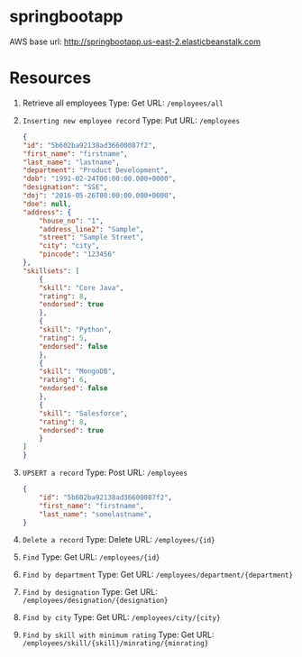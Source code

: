 # springbootapp
AWS base url: http://springbootapp.us-east-2.elasticbeanstalk.com

# Resources
1.  Retrieve all employees
	Type: Get
	URL: `/employees/all`

2. `Inserting new employee record`
	Type: Put
    URL: `/employees`
    ```json
    {
	"id": "5b602ba92138ad36600087f2",
	"first_name": "firstname",
	"last_name": "lastname",
	"department": "Product Development",
	"dob": "1991-02-24T00:00:00.000+0000",
	"designation": "SSE",
	"doj": "2016-05-26T00:00:00.000+0000",
	"doe": null,
	"address": {
	    "house_no": "1",
	    "address_line2": "Sample",
	    "street": "Sample Street",
	    "city": "city",
	    "pincode": "123456"
	},
	"skillsets": [
	    {
		"skill": "Core Java",
		"rating": 8,
		"endorsed": true
	    },
	    {
		"skill": "Python",
		"rating": 5,
		"endorsed": false
	    },
	    {
		"skill": "MongoDB",
		"rating": 6,
		"endorsed": false
	    },
	    {
		"skill": "Salesforce",
		"rating": 8,
		"endorsed": true
	    }
	]
    }
    ```

3. `UPSERT a record`
    Type: Post
    URL: `/employees`
    ```json
    {
        "id": "5b602ba92138ad36600087f2",
        "first_name": "firstname",
        "last_name": "somelastname",
    }
    ```


4. `Delete a record`
    Type: Delete
    URL: `/employees/{id}`


5. `Find`
    Type: Get
    URL: `/employees/{id}`


6.  `Find by department`
    Type: Get
    URL: `/employees/department/{department}`


7.  `Find by designation`
    Type: Get
    URL: `/employees/designation/{designation}`


8.  `Find by city`
    Type: Get
    URL: `/employees/city/{city}`


9.  `Find by skill with minimum rating`
    Type: Get
    URL: `/employees/skill/{skill}/minrating/{minrating}`